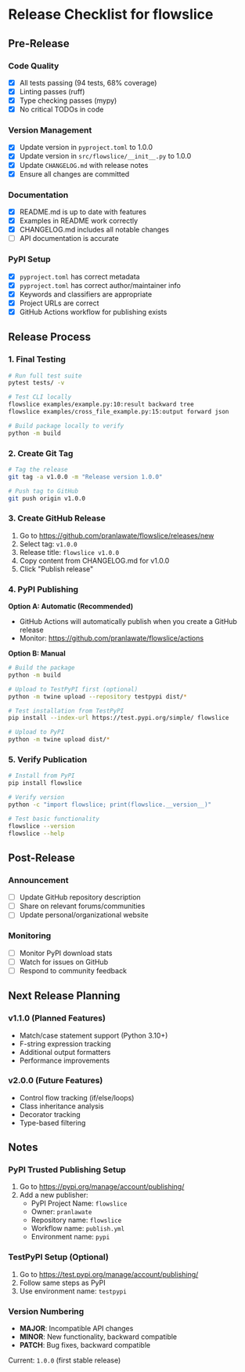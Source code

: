 # Release Checklist for flowslice

## Pre-Release

### Code Quality
- [x] All tests passing (94 tests, 68% coverage)
- [x] Linting passes (ruff)
- [x] Type checking passes (mypy)
- [x] No critical TODOs in code

### Version Management
- [x] Update version in `pyproject.toml` to 1.0.0
- [x] Update version in `src/flowslice/__init__.py` to 1.0.0
- [x] Update `CHANGELOG.md` with release notes
- [x] Ensure all changes are committed

### Documentation
- [x] README.md is up to date with features
- [x] Examples in README work correctly
- [x] CHANGELOG.md includes all notable changes
- [ ] API documentation is accurate

### PyPI Setup
- [x] `pyproject.toml` has correct metadata
- [x] `pyproject.toml` has correct author/maintainer info
- [x] Keywords and classifiers are appropriate
- [x] Project URLs are correct
- [x] GitHub Actions workflow for publishing exists

## Release Process

### 1. Final Testing
```bash
# Run full test suite
pytest tests/ -v

# Test CLI locally
flowslice examples/example.py:10:result backward tree
flowslice examples/cross_file_example.py:15:output forward json

# Build package locally to verify
python -m build
```

### 2. Create Git Tag
```bash
# Tag the release
git tag -a v1.0.0 -m "Release version 1.0.0"

# Push tag to GitHub
git push origin v1.0.0
```

### 3. Create GitHub Release
1. Go to https://github.com/pranlawate/flowslice/releases/new
2. Select tag: `v1.0.0`
3. Release title: `flowslice v1.0.0`
4. Copy content from CHANGELOG.md for v1.0.0
5. Click "Publish release"

### 4. PyPI Publishing

**Option A: Automatic (Recommended)**
- GitHub Actions will automatically publish when you create a GitHub release
- Monitor: https://github.com/pranlawate/flowslice/actions

**Option B: Manual**
```bash
# Build the package
python -m build

# Upload to TestPyPI first (optional)
python -m twine upload --repository testpypi dist/*

# Test installation from TestPyPI
pip install --index-url https://test.pypi.org/simple/ flowslice

# Upload to PyPI
python -m twine upload dist/*
```

### 5. Verify Publication
```bash
# Install from PyPI
pip install flowslice

# Verify version
python -c "import flowslice; print(flowslice.__version__)"

# Test basic functionality
flowslice --version
flowslice --help
```

## Post-Release

### Announcement
- [ ] Update GitHub repository description
- [ ] Share on relevant forums/communities
- [ ] Update personal/organizational website

### Monitoring
- [ ] Monitor PyPI download stats
- [ ] Watch for issues on GitHub
- [ ] Respond to community feedback

## Next Release Planning

### v1.1.0 (Planned Features)
- Match/case statement support (Python 3.10+)
- F-string expression tracking
- Additional output formatters
- Performance improvements

### v2.0.0 (Future Features)
- Control flow tracking (if/else/loops)
- Class inheritance analysis
- Decorator tracking
- Type-based filtering

## Notes

### PyPI Trusted Publishing Setup
1. Go to https://pypi.org/manage/account/publishing/
2. Add a new publisher:
   - PyPI Project Name: `flowslice`
   - Owner: `pranlawate`
   - Repository name: `flowslice`
   - Workflow name: `publish.yml`
   - Environment name: `pypi`

### TestPyPI Setup (Optional)
1. Go to https://test.pypi.org/manage/account/publishing/
2. Follow same steps as PyPI
3. Use environment name: `testpypi`

### Version Numbering
- **MAJOR**: Incompatible API changes
- **MINOR**: New functionality, backward compatible
- **PATCH**: Bug fixes, backward compatible

Current: `1.0.0` (first stable release)
